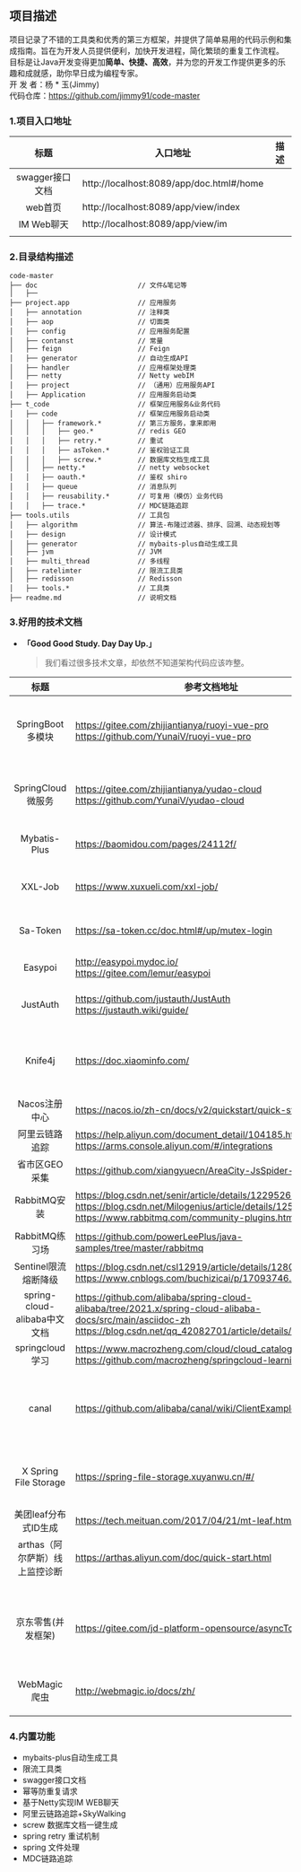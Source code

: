 

## 项目描述

项目记录了不错的工具类和优秀的第三方框架，并提供了简单易用的代码示例和集成指南。旨在为开发人员提供便利，加快开发进程，简化繁琐的重复工作流程。  
目标是让Java开发变得更加**简单、快捷、高效**，并为您的开发工作提供更多的乐趣和成就感，助你早日成为编程专家。  
开 发 者：杨 * 玉(Jimmy)  
代码仓库：https://github.com/jimmy91/code-master


### 1.项目入口地址
|     标题      | 入口地址                                     | 描述  |
|:-----------:|------------------------------------------|-----|
| swagger接口文档 | http://localhost:8089/app/doc.html#/home |     |
|    web首页    | http://localhost:8089/app/view/index     |     |
|  IM Web聊天   | http://localhost:8089/app/view/im        |     |
|             |                                          |     |


### 2.目录结构描述
```
code-master
├── doc                         // 文件&笔记等
│   ├──                         
├── project.app                 // 应用服务
│   ├── annotation              // 注释类
│   ├── aop                     // 切面类
│   ├── config                  // 应用服务配置
│   ├── contanst                // 常量
│   ├── feign                   // Feign
│   ├── generator               // 自动生成API
│   ├── handler                 // 应用框架处理类
│   ├── netty                   // Netty webIM
│   ├── project                 // （通用）应用服务API
│   ├── Application             // 应用服务启动类
├── t_code                      // 框架应用服务&业务代码
│   ├── code                    // 框架应用服务启动类
│   │   ├── framework.*         // 第三方服务，拿来即用 
│   │   │   ├── geo.*           // redis GEO
│   │   │   ├── retry.*         // 重试
│   │   │   ├── asToken.*       // 鉴权验证工具
│   │   │   ├── screw.*         // 数据库文档生成工具
│   │   ├── netty.*             // netty websocket 
│   │   ├── oauth.*             // 鉴权 shiro
│   │   ├── queue               // 消息队列
│   │   ├── reusability.*       // 可复用（模仿）业务代码
│   │   ├── trace.*             // MDC链路追踪
├── tools.utils                 // 工具包
│   ├── algorithm               // 算法-布隆过滤器、排序、回溯、动态规划等
│   ├── design                  // 设计模式
│   ├── generator               // mybaits-plus自动生成工具
│   ├── jvm                     // JVM
│   ├── multi_thread            // 多线程
│   ├── ratelimter              // 限流工具类
│   ├── redisson                // Redisson
│   ├── tools.*                 // 工具类
├── readme.md                   // 说明文档

```
###  3.好用的技术文档
*  **「Good Good Study. Day Day Up.」**
   > 我们看过很多技术文章，却依然不知道架构代码应该咋整。
>
|            标题            | 参考文档地址                                                                                                                                                                         | 描述                            |
|:------------------------:|--------------------------------------------------------------------------------------------------------------------------------------------------------------------------------|-------------------------------|
|      SpringBoot 多模块      | https://gitee.com/zhijiantianya/ruoyi-vue-pro <br/>   https://github.com/YunaiV/ruoyi-vue-pro                                                                                  | 芋道源码-最强的后台管理系统  -mini分支       |
|     SpringCloud 微服务      | https://gitee.com/zhijiantianya/yudao-cloud <br/>   https://github.com/YunaiV/yudao-cloud                                                                                      | 芋道源码-最强的后台管理系统                |
|       Mybatis-Plus       | https://baomidou.com/pages/24112f/                                                                                                                                             | MyBatis的增强工具                  |
|         XXL-Job          | https://www.xuxueli.com/xxl-job/                                                                                                                                               | 分布式任务调度平台                     |
|         Sa-Token         | https://sa-token.cc/doc.html#/up/mutex-login                                                                                                                                   | 轻量级 Java 权限认证框架               |
|         Easypoi          | http://easypoi.mydoc.io/ <br/> https://gitee.com/lemur/easypoi                                                                                                                 | 文档处理工具                        |
|         JustAuth         | https://github.com/justauth/JustAuth <br/> https://justauth.wiki/guide/                                                                                                        | 第三方授权登录的工具类库                  |
|         Knife4j          | https://doc.xiaominfo.com/                                                                                                                                                     | 集成Swagger生成Api文档的增强解决方案       |
|        Nacos注册中心         | https://nacos.io/zh-cn/docs/v2/quickstart/quick-start.html                                                                                                                     |                               |
|         阿里云链路追踪          | https://help.aliyun.com/document_detail/104185.html <br> https://arms.console.aliyun.com/#/integrations                                                                        |                               |
|         省市区GEO采集         | https://github.com/xiangyuecn/AreaCity-JsSpider-StatsGov                                                                                                                       |                               |
|        RabbitMQ安装        | https://blog.csdn.net/senir/article/details/122952669  <br> https://blog.csdn.net/Milogenius/article/details/125224527  <br> https://www.rabbitmq.com/community-plugins.html   | RabbitMQ 安装及插件                |
|       RabbitMQ练习场        | https://github.com/powerLeePlus/java-samples/tree/master/rabbitmq                                                                                                              |                               |
|      Sentinel限流熔断降级      | https://blog.csdn.net/csl12919/article/details/128033414 <br> https://www.cnblogs.com/buchizicai/p/17093746.html                                                               |                               |
| spring-cloud-alibaba中文文档 | https://github.com/alibaba/spring-cloud-alibaba/tree/2021.x/spring-cloud-alibaba-docs/src/main/asciidoc-zh   <br> https://blog.csdn.net/qq_42082701/article/details/100983913/ |                               |
|      springcloud学习       | https://www.macrozheng.com/cloud/cloud_catalog.html <br> https://github.com/macrozheng/springcloud-learning                                                                    |                               |
|          canal           | https://github.com/alibaba/canal/wiki/ClientExample                                                                                                                            | canal Mysql Binlog 的增量订阅和消费组件 |
|  X Spring File Storage   | https://spring-file-storage.xuyanwu.cn/#/                                                                                                                                      | 一行代码实现文件上传 20个平台              |
|      美团leaf分布式ID生成       | https://tech.meituan.com/2017/04/21/mt-leaf.html                                                                                                                               |                               |
|    arthas（阿尔萨斯）线上监控诊断    | https://arthas.aliyun.com/doc/quick-start.html                                                                                                                                 |                               |
|        京东零售(并发框架)        | https://gitee.com/jd-platform-opensource/asyncTool                                                                                                                             | 多线程并行、串行、阻塞、依赖、回调的并行框架        |
|        WebMagic爬虫        | http://webmagic.io/docs/zh/                                                                                                                                                    |                               |
|                          |                                                                                                                                                                                |                               |
|                          |                                                                                                                                                                                |                               |
|                          |                                                                                                                                                                                |                               |

###  4.内置功能

* mybaits-plus自动生成工具
* 限流工具类
* swagger接口文档
* 幂等防重复请求
* 基于Netty实现IM WEB聊天
* 阿里云链路追踪+SkyWalking
* screw 数据库文档一键生成
* spring retry 重试机制
* spring 文件处理
* MDC链路追踪




